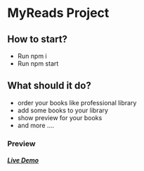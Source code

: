 # MyReads Project

## How to start?

- Run npm i
- Run npm start

## What should it do?

* order your books like professional library
* add some books to your library
* show preview for your books
* and more ....

### Preview

##### [Live Demo](https://maim.dev/land/myreads/)

